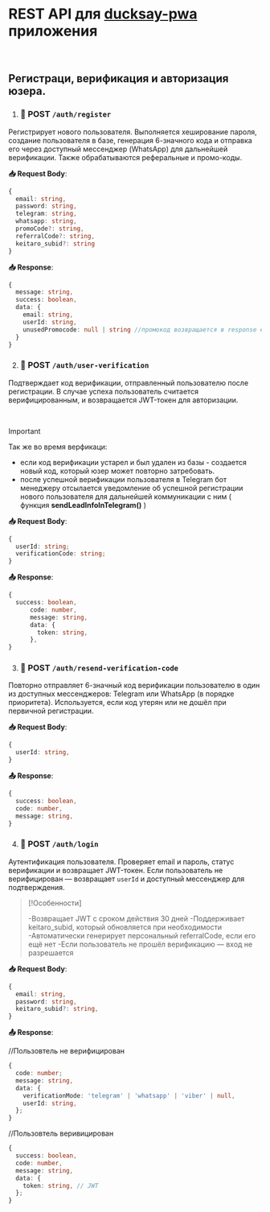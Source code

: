 # REST API для [ducksay-pwa](https://ducksay-pwa.com/) приложения

<br>

## Регистраци, верификация и авторизация юзера.

1. ### 🔹 POST `/auth/register`

Регистрирует нового пользователя. Выполняется хеширование пароля, создание
пользователя в базе, генерация 6-значного кода и отправка его через доступный
мессенджер (WhatsApp) для дальнейшей верификации. Также обрабатываются
реферальные и промо-коды.

**📥 Request Body**:

```ts
{
  email: string,
  password: string,
  telegram: string,
  whatsapp: string,
  promoCode?: string,
  referralCode?: string,
  keitaro_subid?: string
}
```

**📥 Response**:

```ts
{
  message: string,
  success: boolean,
  data: {
    email: string,
    userId: string,
    unusedPromocode: null | string //промокод возвращается в response если его илспользование на этапе регистрации невозможно (например ошибка сервера или промокод на депозит)
  }
}
```

2. ### 🔹 POST `/auth/user-verification`

Подтверждает код верификации, отправленный пользователю после регистрации. В
случае успеха пользователь считается верифицированным, и возвращается JWT-токен
для авторизации.

<br>

> [!IMPORTANT]
>
> Так же во время верфикаци:
>
> - если код верификации устарел и был удален из базы - создается новый код,
>   который юзер может повторно затребовать.
> - после успешной верификации пользователя в Telegram бот менеджеру отсылается
>   уведомление об успешной регистрации нового пользователя для дальнейшей
>   коммуникации с ним ( функция **sendLeadInfoInTelegram()** )

**📥 Request Body**:

```ts
{
  userId: string;
  verificationCode: string;
}
```

**📤 Response**:

```ts
{
  success: boolean,
      code: number,
      message: string,
      data: {
        token: string,
      },
}
```

3. ### 🔹 POST `/auth/resend-verification-code`

Повторно отправляет 6-значный код верификации пользователю в один из доступных
мессенджеров: Telegram или WhatsApp (в порядке приоритета). Используется, если
код утерян или не дошёл при первичной регистрации.

**📥 Request Body**:

```ts
{
  userId: string,
}
```

**📤 Response**:

```ts
{
  success: boolean,
  code: number,
  message: string,
}
```

4. ### 🔹 POST `/auth/login`

Аутентификация пользователя. Проверяет email и пароль, статус верификации и
возвращает JWT-токен. Если пользователь не верифицирован — возвращает `userId` и
доступный мессенджер для подтверждения.

> [!Особенности]
>
> -Возвращает JWT с сроком действия 30 дней -Поддерживает keitaro_subid, который
> обновляется при необходимости -Автоматически генерирует персональный
> referralCode, если его ещё нет -Если пользователь не прошёл верификацию — вход
> не разрешается

**📥 Request Body**:

```ts
{
  email: string,
  password: string,
  keitaro_subid?: string,
}
```

**📤 Response**:

//Пользовтель не верифицирован

```ts
{
  code: number;
  message: string,
  data: {
    verificationMode: 'telegram' | 'whatsapp' | 'viber' | null,
    userId: string,
  };
}
```

//Пользовтель веривицирован

```ts
{
  success: boolean,
  code: number,
  message: string,
  data: {
    token: string, // JWT
  };
}
```
